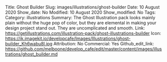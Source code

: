 Title: Ghost Builder
Slug: images/illustrations/ghost-builder
Date: 10 August 2020
Show_date: No
Modified: 10 August 2020
Show_modified: No
Tags:
Category: illustrations
Summary: The Ghost Illustration pack looks mainly plain without the huge pop of color, but they are elemental in making your design project stand out. They are uncomplicated and smooth.
Link: https://getillustrations.com/illustration-pack/ghost-illustrations-builder
Icon: https://ik.imagekit.io/developcafe/Images/Illustrations/ghost-builder_Kh6wabu8l.jpg
Attribution: No
Commercial: Yes
Github_edit_link: https://github.com/melboone/develop_cafe/edit/master/content/images/illustrations/ghost_builder.md